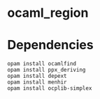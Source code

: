 # ocaml_region

# Dependencies

```
opam install ocamlfind
opam install ppx_deriving
opam install depext
opam install menhir
opam install ocplib-simplex
```
